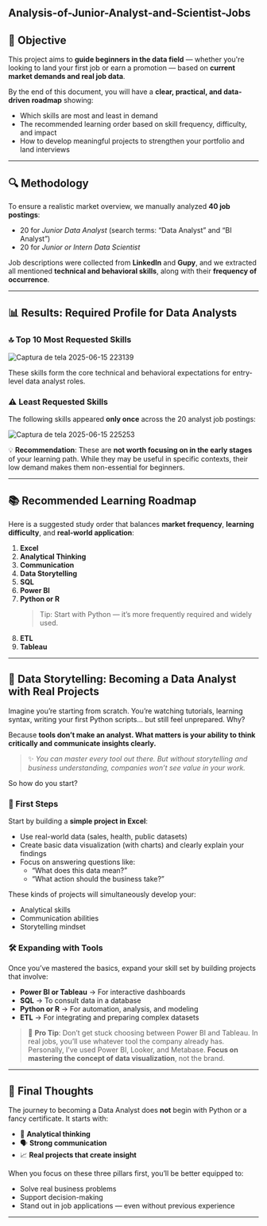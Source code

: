 ## Analysis-of-Junior-Analyst-and-Scientist-Jobs


## 🎯 Objective

This project aims to **guide beginners in the data field** — whether you're looking to land your first job or earn a promotion — based on **current market demands and real job data**.

By the end of this document, you will have a **clear, practical, and data-driven roadmap** showing:

- Which skills are most and least in demand
- The recommended learning order based on skill frequency, difficulty, and impact
- How to develop meaningful projects to strengthen your portfolio and land interviews

---

## 🔍 Methodology

To ensure a realistic market overview, we manually analyzed **40 job postings**:
- 20 for *Junior Data Analyst* (search terms: “Data Analyst” and “BI Analyst”)
- 20 for *Junior or Intern Data Scientist*

Job descriptions were collected from **LinkedIn** and **Gupy**, and we extracted all mentioned **technical and behavioral skills**, along with their **frequency of occurrence**.

---

## 📊 Results: Required Profile for Data Analysts

### 🔝 Top 10 Most Requested Skills

![Captura de tela 2025-06-15 223139](https://github.com/user-attachments/assets/0ba7d743-0c52-4ed9-92dc-4d1736c12e9f)


These skills form the core technical and behavioral expectations for entry-level data analyst roles.

### ⚠️ Least Requested Skills

The following skills appeared **only once** across the 20 analyst job postings:

![Captura de tela 2025-06-15 225253](https://github.com/user-attachments/assets/9d63a9c4-147c-4a35-b94c-de9ee8736ec1)


💡 **Recommendation**: These are **not worth focusing on in the early stages** of your learning path. While they may be useful in specific contexts, their low demand makes them non-essential for beginners.

---

## 📚 Recommended Learning Roadmap

Here is a suggested study order that balances **market frequency**, **learning difficulty**, and **real-world application**:

1. **Excel**
2. **Analytical Thinking**
3. **Communication**
4. **Data Storytelling**
5. **SQL**
6. **Power BI**
7. **Python or R**  
   > Tip: Start with Python — it’s more frequently required and widely used.
8. **ETL**
9. **Tableau**

---

## 🧠 Data Storytelling: Becoming a Data Analyst with Real Projects

Imagine you’re starting from scratch. You’re watching tutorials, learning syntax, writing your first Python scripts... but still feel unprepared. Why?

Because **tools don’t make an analyst. What matters is your ability to think critically and communicate insights clearly.**

> ✨ *You can master every tool out there. But without storytelling and business understanding, companies won’t see value in your work.*

So how do you start?

### 🚀 First Steps

Start by building a **simple project in Excel**:
- Use real-world data (sales, health, public datasets)
- Create basic data visualization (with charts) and clearly explain your findings
- Focus on answering questions like:
  - “What does this data mean?”
  - “What action should the business take?”

These kinds of projects will simultaneously develop your:

- Analytical skills  
- Communication abilities  
- Storytelling mindset  

### 🛠️ Expanding with Tools

Once you’ve mastered the basics, expand your skill set by building projects that involve:

- **Power BI or Tableau** → For interactive dashboards  
- **SQL** → To consult data in a database 
- **Python or R** → For automation, analysis, and modeling  
- **ETL** → For integrating and preparing complex datasets  

> 📝 **Pro Tip**: Don’t get stuck choosing between Power BI and Tableau. In real jobs, you’ll use whatever tool the company already has. Personally, I’ve used Power BI, Looker, and Metabase. **Focus on mastering the concept of data visualization**, not the brand.

---

## 📌 Final Thoughts

The journey to becoming a Data Analyst does **not** begin with Python or a fancy certificate. It starts with:

- 🧠 **Analytical thinking**
- 🗣️ **Strong communication**
- 📈 **Real projects that create insight**

When you focus on these three pillars first, you’ll be better equipped to:

- Solve real business problems  
- Support decision-making  
- Stand out in job applications — even without previous experience

---


